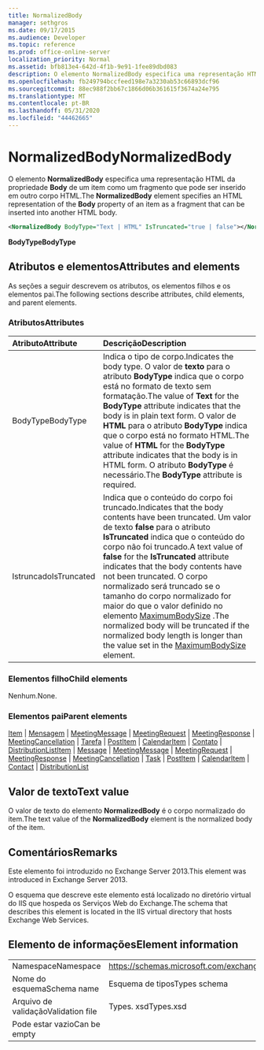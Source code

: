 ```yaml
---
title: NormalizedBody
manager: sethgros
ms.date: 09/17/2015
ms.audience: Developer
ms.topic: reference
ms.prod: office-online-server
localization_priority: Normal
ms.assetid: bfb813e4-642d-4f1b-9e91-1fee89dbd083
description: O elemento NormalizedBody especifica uma representação HTML da Propriedade Body de um item como um fragmento que pode ser inserido em outro corpo HTML.
ms.openlocfilehash: fb249794bccfeed198e7a3230ab53c66893dcf96
ms.sourcegitcommit: 88ec988f2bb67c1866d06b361615f3674a24e795
ms.translationtype: MT
ms.contentlocale: pt-BR
ms.lasthandoff: 05/31/2020
ms.locfileid: "44462665"
---
```

# <a name="normalizedbody"></a><span data-ttu-id="b599b-103">NormalizedBody</span><span class="sxs-lookup"><span data-stu-id="b599b-103">NormalizedBody</span></span>

<span data-ttu-id="b599b-104">O elemento **NormalizedBody** especifica uma representação HTML da propriedade **Body** de um item como um fragmento que pode ser inserido em outro corpo HTML.</span><span class="sxs-lookup"><span data-stu-id="b599b-104">The **NormalizedBody** element specifies an HTML representation of the **Body** property of an item as a fragment that can be inserted into another HTML body.</span></span> 
  
```XML
<NormalizedBody BodyType="Text | HTML" IsTruncated="true | false"></NormalizedBody>
```

 <span data-ttu-id="b599b-105">**BodyType**</span><span class="sxs-lookup"><span data-stu-id="b599b-105">**BodyType**</span></span>
## <a name="attributes-and-elements"></a><span data-ttu-id="b599b-106">Atributos e elementos</span><span class="sxs-lookup"><span data-stu-id="b599b-106">Attributes and elements</span></span>

<span data-ttu-id="b599b-107">As seções a seguir descrevem os atributos, os elementos filhos e os elementos pai.</span><span class="sxs-lookup"><span data-stu-id="b599b-107">The following sections describe attributes, child elements, and parent elements.</span></span>
  
### <a name="attributes"></a><span data-ttu-id="b599b-108">Atributos</span><span class="sxs-lookup"><span data-stu-id="b599b-108">Attributes</span></span>

|<span data-ttu-id="b599b-109">**Atributo**</span><span class="sxs-lookup"><span data-stu-id="b599b-109">**Attribute**</span></span>|<span data-ttu-id="b599b-110">**Descrição**</span><span class="sxs-lookup"><span data-stu-id="b599b-110">**Description**</span></span>|
|:-----|:-----|
|<span data-ttu-id="b599b-111">BodyType</span><span class="sxs-lookup"><span data-stu-id="b599b-111">BodyType</span></span>  <br/> |<span data-ttu-id="b599b-112">Indica o tipo de corpo.</span><span class="sxs-lookup"><span data-stu-id="b599b-112">Indicates the body type.</span></span> <span data-ttu-id="b599b-113">O valor de **texto** para o atributo **BodyType** indica que o corpo está no formato de texto sem formatação.</span><span class="sxs-lookup"><span data-stu-id="b599b-113">The value of **Text** for the **BodyType** attribute indicates that the body is in plain text form.</span></span> <span data-ttu-id="b599b-114">O valor de **HTML** para o atributo **BodyType** indica que o corpo está no formato HTML.</span><span class="sxs-lookup"><span data-stu-id="b599b-114">The value of **HTML** for the **BodyType** attribute indicates that the body is in HTML form.</span></span> <span data-ttu-id="b599b-115">O atributo **BodyType** é necessário.</span><span class="sxs-lookup"><span data-stu-id="b599b-115">The **BodyType** attribute is required.</span></span>  <br/> |
|<span data-ttu-id="b599b-116">Istruncado</span><span class="sxs-lookup"><span data-stu-id="b599b-116">IsTruncated</span></span>  <br/> |<span data-ttu-id="b599b-117">Indica que o conteúdo do corpo foi truncado.</span><span class="sxs-lookup"><span data-stu-id="b599b-117">Indicates that the body contents have been truncated.</span></span> <span data-ttu-id="b599b-118">Um valor de texto **false** para o atributo **IsTruncated** indica que o conteúdo do corpo não foi truncado.</span><span class="sxs-lookup"><span data-stu-id="b599b-118">A text value of **false** for the **IsTruncated** attribute indicates that the body contents have not been truncated.</span></span> <span data-ttu-id="b599b-119">O corpo normalizado será truncado se o tamanho do corpo normalizado for maior do que o valor definido no elemento [MaximumBodySize](maximumbodysize.md) .</span><span class="sxs-lookup"><span data-stu-id="b599b-119">The normalized body will be truncated if the normalized body length is longer than the value set in the [MaximumBodySize](maximumbodysize.md) element.</span></span>  <br/> |
   
### <a name="child-elements"></a><span data-ttu-id="b599b-120">Elementos filho</span><span class="sxs-lookup"><span data-stu-id="b599b-120">Child elements</span></span>

<span data-ttu-id="b599b-121">Nenhum.</span><span class="sxs-lookup"><span data-stu-id="b599b-121">None.</span></span>
  
### <a name="parent-elements"></a><span data-ttu-id="b599b-122">Elementos pai</span><span class="sxs-lookup"><span data-stu-id="b599b-122">Parent elements</span></span>

<span data-ttu-id="b599b-123">[Item](item.md)  |  [Mensagem](message-ex15websvcsotherref.md)  |  [MeetingMessage](meetingmessage.md)  |  [MeetingRequest](meetingrequest.md)  |  [MeetingResponse](meetingresponse.md)  |  [MeetingCancellation](meetingcancellation.md)  |  [Tarefa](task.md)  |  [PostItem](postitem.md)  |  [CalendarItem](calendaritem.md)  |  [Contato](contact.md)  |  [DistributionList](distributionlist.md)</span><span class="sxs-lookup"><span data-stu-id="b599b-123">[Item](item.md) | [Message](message-ex15websvcsotherref.md) | [MeetingMessage](meetingmessage.md) | [MeetingRequest](meetingrequest.md) | [MeetingResponse](meetingresponse.md) | [MeetingCancellation](meetingcancellation.md) | [Task](task.md) | [PostItem](postitem.md) | [CalendarItem](calendaritem.md) | [Contact](contact.md) | [DistributionList](distributionlist.md)</span></span>
  
## <a name="text-value"></a><span data-ttu-id="b599b-124">Valor de texto</span><span class="sxs-lookup"><span data-stu-id="b599b-124">Text value</span></span>

<span data-ttu-id="b599b-125">O valor de texto do elemento **NormalizedBody** é o corpo normalizado do item.</span><span class="sxs-lookup"><span data-stu-id="b599b-125">The text value of the **NormalizedBody** element is the normalized body of the item.</span></span> 
  
## <a name="remarks"></a><span data-ttu-id="b599b-126">Comentários</span><span class="sxs-lookup"><span data-stu-id="b599b-126">Remarks</span></span>

<span data-ttu-id="b599b-127">Este elemento foi introduzido no Exchange Server 2013.</span><span class="sxs-lookup"><span data-stu-id="b599b-127">This element was introduced in Exchange Server 2013.</span></span>
  
<span data-ttu-id="b599b-128">O esquema que descreve este elemento está localizado no diretório virtual do IIS que hospeda os Serviços Web do Exchange.</span><span class="sxs-lookup"><span data-stu-id="b599b-128">The schema that describes this element is located in the IIS virtual directory that hosts Exchange Web Services.</span></span>
  
## <a name="element-information"></a><span data-ttu-id="b599b-129">Elemento de informações</span><span class="sxs-lookup"><span data-stu-id="b599b-129">Element information</span></span>

|||
|:-----|:-----|
|<span data-ttu-id="b599b-130">Namespace</span><span class="sxs-lookup"><span data-stu-id="b599b-130">Namespace</span></span>  <br/> |https://schemas.microsoft.com/exchange/services/2006/types  <br/> |
|<span data-ttu-id="b599b-131">Nome do esquema</span><span class="sxs-lookup"><span data-stu-id="b599b-131">Schema name</span></span>  <br/> |<span data-ttu-id="b599b-132">Esquema de tipos</span><span class="sxs-lookup"><span data-stu-id="b599b-132">Types schema</span></span>  <br/> |
|<span data-ttu-id="b599b-133">Arquivo de validação</span><span class="sxs-lookup"><span data-stu-id="b599b-133">Validation file</span></span>  <br/> |<span data-ttu-id="b599b-134">Types. xsd</span><span class="sxs-lookup"><span data-stu-id="b599b-134">Types.xsd</span></span>  <br/> |
|<span data-ttu-id="b599b-135">Pode estar vazio</span><span class="sxs-lookup"><span data-stu-id="b599b-135">Can be empty</span></span>  <br/> ||
   

